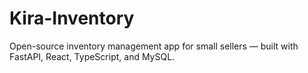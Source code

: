# Kira-Inventory
Open-source inventory management app for small sellers — built with FastAPI, React, TypeScript, and MySQL.
